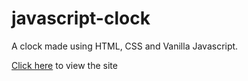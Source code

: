 # javascript-clock

A clock made using HTML, CSS and Vanilla Javascript.

[Click here](https://shrn01.github.io/clock) to view the site
